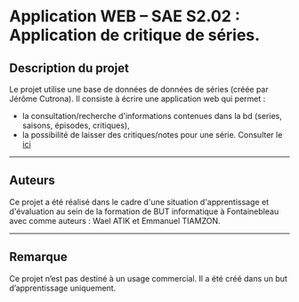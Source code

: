 # Application WEB – SAE S2.02 : Application de critique de séries.

## Description du projet

Le projet utilise une base de données de données de séries (créée par Jérôme Cutrona). Il consiste à écrire une application web qui permet :
-   la consultation/recherche d'informations contenues dans la bd (series, saisons, épisodes, critiques),
-   la possibilité de laisser des critiques/notes pour une série.
Consulter le [ici](https://github.com/EmmanuelTiamzon/Application_web/blob/main/index.php)
---

## Auteurs

Ce projet a été réalisé dans le cadre d'une situation d'apprentissage et d'évaluation au sein de la formation de BUT informatique à Fontainebleau avec comme auteurs :
Wael ATIK et Emmanuel TIAMZON.

---

## Remarque

Ce projet n’est pas destiné à un usage commercial. Il a été créé dans un but d’apprentissage uniquement.
